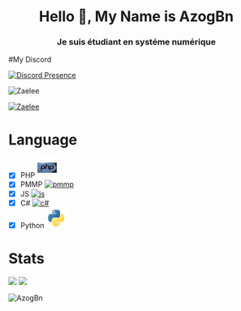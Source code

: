 <h1 align="center">Hello 👋, My Name is AzogBn</h1>
<h3 align="center">Je suis étudiant en systéme numérique</h3>

#My Discord

[![Discord Presence](https://lanyard-profile-readme.vercel.app/api/846395226640613396
                            )](https://discord.com/users/846395226640613396)


<p align="left"> <img src="https://komarev.com/ghpvc/?username=Zaelee&label=Profile%20views&color=0e75b6&style=flat" alt="Zaelee" /> </p>

<p align="left"> <a href="https://github.com/ryo-ma/github-profile-trophy"><img src="https://github-profile-trophy.vercel.app/?username=Zaelee&theme=nord&no-bg=true&no-frame=true" alt="Zaelee" /></a> </p>

# Language

- [x] PHP <a href="https://www.php.net" target="_blank"> <img src="https://raw.githubusercontent.com/devicons/devicon/master/icons/php/php-original.svg" alt="php" width="40" height="40"/> </a>
- [x] PMMP <a href="https://pmmp.readthedocs.io/en/rtfd/index.html" target="_blank"> <img src="https://play-lh.googleusercontent.com/dXpfMIecC4SWh2bOnbvKXZwF6tgrPoorBTq2V3kkI_PK3U0V3FPFf4w6OM7zyxBY3FU" alt= "pmmp" width="40" height="40"/> </a>
- [x] JS <a href="https://developer.mozilla.org/fr/docs/Web/JavaScript" target="_blank"> <img src="https://upload.wikimedia.org/wikipedia/commons/thumb/9/99/Unofficial_JavaScript_logo_2.svg/197px-Unofficial_JavaScript_logo_2.svg.png" alt="js" width="40" height="40"/> </a>
- [x] C# <a href="https://docs.microsoft.com/fr-fr/dotnet/csharp" target="_blank"> <img src="https://upload.wikimedia.org/wikipedia/commons/thumb/0/0d/C_Sharp_wordmark.svg/1200px-C_Sharp_wordmark.svg.png" alt="c#" width="40" height="40"/> </a>
- [x] Python <a href="https://www.python.org" target="_blank"> <img src="https://raw.githubusercontent.com/devicons/devicon/master/icons/python/python-original.svg" alt="python" width="40" height="40"/> </a>

# Stats
![](https://github-readme-stats.vercel.app/api?username=Zaelee&show_icons=true&title_color=fff&icon_color=79ff97&text_color=9f9f9f&bg_color=151515&count_private=true)
![](https://github-readme-stats.vercel.app/api/top-langs?username=Zaelee&langs_count=4&count_private=true&theme=nord)
<p><img src="https://github-readme-streak-stats.herokuapp.com/?user=Zaelee&theme=nord&hide_border=true" alt="AzogBn" /></p>
